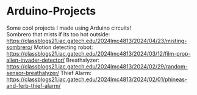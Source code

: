 # Arduino-Projects
Some cool projects I made using Arduino circuits!\
Sombrero that mists if its too hot outside:\
https://classblogs21.iac.gatech.edu/2024lmc4813/2024/04/23/misting-sombrero/
Motion detecting robot:\
https://classblogs21.iac.gatech.edu/2024lmc4813/2024/03/12/film-prop-alien-invader-detector/
Breathalyzer:\
https://classblogs21.iac.gatech.edu/2024lmc4813/2024/02/29/random-sensor-breathalyzer/
Thief Alarm:\
https://classblogs21.iac.gatech.edu/2024lmc4813/2024/02/01/phineas-and-ferb-thief-alarm/
